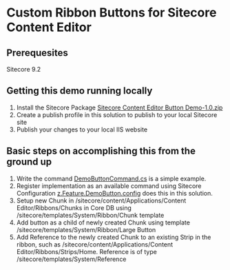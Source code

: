 # Custom Ribbon Buttons for Sitecore Content Editor

[button]: https://github.com/philbo87/SitecoreContentEditorButtonDemo/blob/master/ButtonPicture.png

## Prerequesites
Sitecore 9.2

## Getting this demo running locally
1. Install the Sitecore Package [Sitecore Content Editor Button Demo-1.0.zip](https://github.com/philbo87/SitecoreContentEditorButtonDemo/blob/master/Sitecore%20Content%20Editor%20Button%20Demo-1.0.zip)
1. Create a publish profile in this solution to publish to your local Sitecore site
1. Publish your changes to your local IIS website

## Basic steps on accomplishing this from the ground up
1. Write the command [DemoButtonCommand.cs](https://github.com/philbo87/SitecoreContentEditorButtonDemo/blob/master/Feature.DemoButton/Commands/DemoButtonCommand.cs) is a simple example.
1. Register implementation as an available command using Sitecore Configuration [z.Feature.DemoButton.config](https://github.com/philbo87/SitecoreContentEditorButtonDemo/blob/master/Feature.DemoButton/App_Config/Include/z.Feature.DemoButton.config) does this in this solution.
1. Setup new Chunk in /sitecore/content/Applications/Content Editor/Ribbons/Chunks in Core DB using /sitecore/templates/System/Ribbon/Chunk template
1. Add button as a child of newly created Chunk using template /sitecore/templates/System/Ribbon/Large Button 
1. Add Reference to the newly created Chunk to an existing Strip in the ribbon, such as /sitecore/content/Applications/Content Editor/Ribbons/Strips/Home. Reference is of type /sitecore/templates/System/Reference 